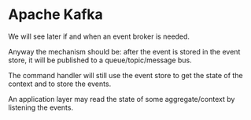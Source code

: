 # Apache Kafka

We will see later if and when an event broker is needed.

Anyway the mechanism should be: after the event is stored in the event store, it will be published to a queue/topic/message bus.

The command handler will still use the event store to get the state of the context and to store the events.

An application layer may read the state of some aggregate/context by listening the events.

